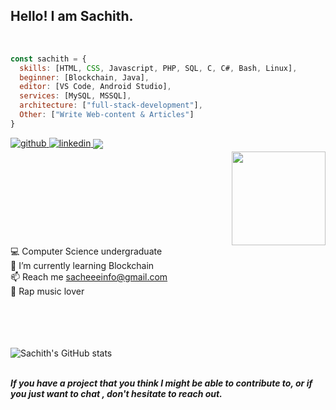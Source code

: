 ## Hello! I am Sachith.
<br/>

```javascript
const sachith = {
  skills: [HTML, CSS, Javascript, PHP, SQL, C, C#, Bash, Linux],
  beginner: [Blockchain, Java],
  editor: [VS Code, Android Studio],
  services: [MySQL, MSSQL],
  architecture: ["full-stack-development"],
  Other: ["Write Web-content & Articles"]
}
```
<a href="https://github.com/sachith-d" target="_blank">
<img src=https://img.shields.io/badge/github-%2324292e.svg?&style=for-the-badge&logo=github&logoColor=white alt=github style="margin-bottom: 5px;" />
</a>
 <a href="https://www.linkedin.com/in/sachith-dhanushka-55b5951a2/" target="_blank">
<img src=https://img.shields.io/badge/linkedin-%231E77B5.svg?&style=for-the-badge&logo=linkedin&logoColor=white alt=linkedin style="margin-bottom: 5px;" />
</a>
<img src="https://komarev.com/ghpvc/?username=sachith-d&&style=flat-square" align="center" />
<img src="https://github.com/sachith-d/sachith-d/blob/main/Images/happy-spaceman.gif" width="150px" align="right" style="margin-left:500px;">
 
💻 Computer Science undergraduate <br/>
🌱 I’m currently learning Blockchain <br/>
📫 Reach me <a href="mailto:sacheeeinfo@gmail.com">sacheeeinfo@gmail.com</a> <br/>
🎤 Rap music lover

<br><br><br/>  
![Sachith's GitHub stats](https://github-readme-stats.vercel.app/api?username=sachith-d&show_icons=true&theme=transparent&hide=contribs,issues)
<br/><br/>

<b><i>If you have a project that you think I might be able to contribute to, or if you just want to chat , don't hesitate to reach out.</i></b>

